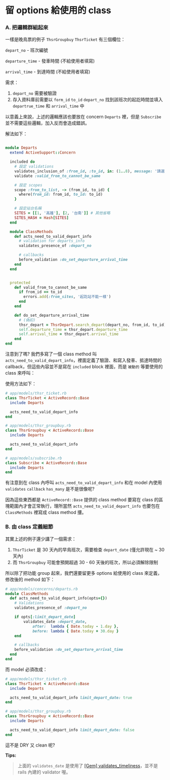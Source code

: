 # 留 options 給使用的 class

### A. 把邏輯群組起來

一樣是晚鳥票的例子 `ThsrGroupbuy` `ThsrTicket` 有三個欄位：

`depart_no` - 班次編號

`departure_time` - 發車時間 (不給使用者填寫)

`arrival_time` - 到達時間 (不給使用者填寫)


需求：

1. `depart_no` 需要被驗證
2. 存入資料庫前需要以 `form_id` `to_id` `depart_no` 找到該班次的起訖時間並填入 `departrue_time` 和 `arrival_time` 中


以意義上來說，上述的邏輯應該也要放在 concern `Departs` 裡，但是 `Subscribe` 並不需要這些邏輯，加入反而會造成錯誤。

解法如下：

```ruby

module Departs
  extend ActiveSupport::Concern

  included do
    # 設定 validations
    validates_inclusion_of :from_id, :to_id, in: (1..8), message: '請選擇站台'
    validate :valid_from_to_cannot_be_same

    # 設定 scopes
    scope :from_to_list, -> (from_id, to_id) {
      where(from_id: from_id, to_id: to_id)
    }

    # 設定站台名稱
    SITES = [[1, '高雄'], [2, '台南']] # 其他省略
    SITES_HASH = Hash[SITES]
  end

  module ClassMethods
    def acts_need_to_valid_depart_info
      # validation for departs_info
      validates_presence_of :depart_no

      # callbacks
      before_validation :do_set_departure_arrival_time
    end
  end


  protected
    def valid_from_to_cannot_be_same
      if from_id == to_id
        errors.add(:from_sites, '起訖站不能一樣')
      end
    end

    def do_set_departure_arrival_time
      # (偽扣)
      thsr_depart = ThsrDepart.search_depart(depart_no, from_id, to_id)
      self.departure_time = thsr_depart.departure_time
      self.arrival_time = thsr_depart.arrival_time
    end
end
```

注意到了嗎? 我們多寫了一個 class method 叫 `acts_need_to_valid_depart_info`，裡面定義了驗證、和寫入發車、抵達時間的 callback，但這些內容並不是寫在 `included` block 裡面，而是 `被動的` 等要使用的 class 來呼叫：


使用方法如下：

```ruby
# app/models/thsr_ticket.rb
class ThsrTicket < ActiveRecord::Base
  include Departs

  acts_need_to_valid_depart_info
end

# app/models/thsr_groupbuy.rb
class ThsrGroupbuy < ActiveRecord::Base
  include Departs

  acts_need_to_valid_depart_info
end

# app/models/subscribe.rb
class Subscribe < ActiveRecord::Base
  include Departs
end
```

有注意到在 class 內呼叫 `acts_need_to_valid_depart_info` 和在 model 內使用 `validates`  `callback` `has_many` 是不是很像呢?

因為這些東西都是 `ActiveRecord::Base` 提供的 class method  要寫在 class 的區塊範圍內才會正常執行，理所當然 `acts_need_to_valid_depart_info` 也要包在 `ClassMethods` 裡寫成 class method 摟。


### B. 由 class 定義細節

其實上述的例子還少講了一個需求：

1. `ThsrTicket` 是 30 天內的早鳥班次，需要檢查 `depart_date` (僅允許現在 ~ 30 天內)
2. 而 `ThsrGroupbuy` 可能會預開超過 30 - 60 天後的班次，所以必須解除限制

所以除了把功能 group 起來，我們還要留更多 options 給使用的 class 來定義，修改後的 method 如下：

```ruby
# app/models/concerns/departs.rb
module ClassMethods
  def acts_need_to_valid_depart_info(opts={})
    # Validations
    validates_presence_of :depart_no

    if opts[:limit_depart_date]
        validates_date :depart_date,
            after:  lambda { Date.today - 1.day },
            before: lambda { Date.today + 30.day }
    end

    # callbacks
    before_validation :do_set_departure_arrival_time
  end
end
```

而 model 必須改成：


```ruby
# app/models/thsr_ticket.rb
class ThsrTicket < ActiveRecord::Base
  include Departs

  acts_need_to_valid_depart_info limit_depart_date: true
end

# app/models/thsr_groupbuy.rb
class ThsrGroupbuy < ActiveRecord::Base
  include Departs

  acts_need_to_valid_depart_info limit_depart_date: false
end
```

這不是 DRY 又 clean 呢?


**Tips:**

> 上面的 `validates_date` 是使用了 [[Gem] validates_timeliness](https://github.com/adzap/validates_timeliness)，並不是 rails 內建的 validator 喔。



